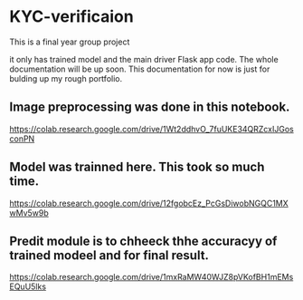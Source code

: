 # KYC-verificaion
This is a final year group project

it only has trained model and the main driver Flask app code.
The whole documentation will be up soon.
This documentation for now is just for bulding up my rough portfolio.

## Image preprocessing was done in this notebook.
https://colab.research.google.com/drive/1Wt2ddhvO_7fuUKE34QRZcxIJGosconPN

## Model was trainned here. This took so much time.
https://colab.research.google.com/drive/12fgobcEz_PcGsDiwobNGQC1MXwMv5w9b

## Predit module is to chheeck thhe accuracyy of trained modeel and for final result.
https://colab.research.google.com/drive/1mxRaMW40WJZ8pVKofBH1mEMsEQuU5lks


